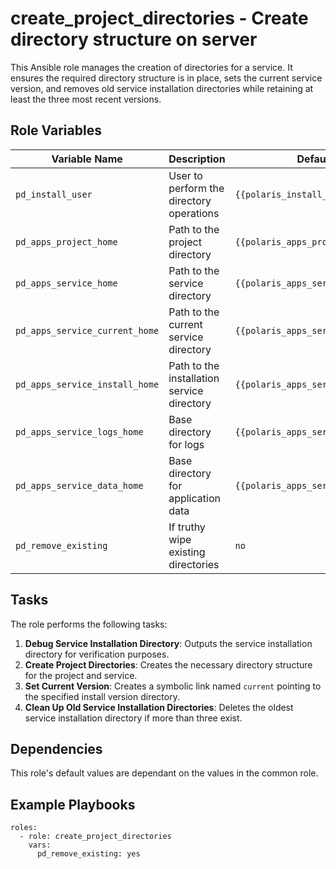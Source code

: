 # create_project_directories - Create directory structure on server

This Ansible role manages the creation of directories for a service. It ensures the required directory structure is in place, sets the current service version, and removes old service installation directories while retaining at least the three most recent versions.

## Role Variables

| Variable Name                     | Description                                | Default Value                           |
|-----------------------------------|--------------------------------------------|-----------------------------------------|
| `pd_install_user`                 | User to perform the directory operations   | `{{polaris_install_user}}`              |
| `pd_apps_project_home`            | Path to the project directory              | `{{polaris_apps_project_home}}`         |
| `pd_apps_service_home`            | Path to the service directory              | `{{polaris_apps_service_home}}`         |
| `pd_apps_service_current_home`    | Path to the current service directory      | `{{polaris_apps_service_current_home}}` |
| `pd_apps_service_install_home`    | Path to the installation service directory | `{{polaris_apps_service_install_home}}` |
| `pd_apps_service_logs_home`       | Base directory for logs                    | `{{polaris_apps_service_logs_home}}`    |
| `pd_apps_service_data_home`       | Base directory for application data        | `{{polaris_apps_service_data_home}}`    |
| `pd_remove_existing`              | If truthy wipe existing directories        | `no`                                    |

## Tasks

The role performs the following tasks:

1. **Debug Service Installation Directory**: Outputs the service installation directory for verification purposes.
2. **Create Project Directories**: Creates the necessary directory structure for the project and service.
3. **Set Current Version**: Creates a symbolic link named `current` pointing to the specified install version directory.
4. **Clean Up Old Service Installation Directories**: Deletes the oldest service installation directory if more than three exist.

## Dependencies

This role's default values are dependant on the values in the common role.

## Example Playbooks

```
roles:
  - role: create_project_directories
    vars:
      pd_remove_existing: yes
```
